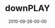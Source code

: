 ---
layout: message
category: message
series: "PLAY"
title: "downPLAY"
date: 2010-09-26-00-00
message_id: 639
audio: "http://s3.amazonaws.com/crossroadsaudiomessages/downplay.mp3"
audio-duration: "39:03"
description: "Jenny Baker talks about the importance of rest."
video: "http://s3.amazonaws.com/crossroadsvideomessages/downplay.mp4"
video-duration: "39:08"
video-image: "http://s3.amazonaws.com/crossroads-media/images/legacy/content/downplay_still.jpg"
flag: "N"
---